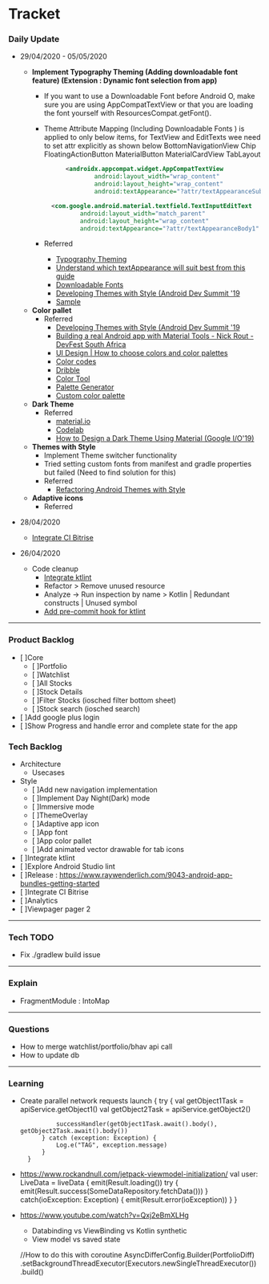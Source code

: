 # Tracket

### Daily Update

- 29/04/2020 - 05/05/2020
   - **Implement Typography Theming (Adding downloadable font feature) (Extension : Dynamic font selection from app)**
     - If you want to use a Downloadable Font before Android O, make sure you are using AppCompatTextView or that you are loading the font yourself with ResourcesCompat.getFont().
     - Theme Attribute Mapping (Including Downloadable Fonts ) is applied to only below items, for TextView and EditTexts wee need to set attr explicitly as shown below
           BottomNavigationView
           Chip
           FloatingActionButton
           MaterialButton
           MaterialCardView
           TabLayout

          ```xml
                <androidx.appcompat.widget.AppCompatTextView
                        android:layout_width="wrap_content"
                        android:layout_height="wrap_content"
                        android:textAppearance="?attr/textAppearanceSubtitle1" />          
          ```
          ```xml
            <com.google.android.material.textfield.TextInputEditText
                    android:layout_width="match_parent"
                    android:layout_height="wrap_content"
                    android:textAppearance="?attr/textAppearanceBody1" />     
          ```
     - Referred
       - [Typography Theming](https://material.io/develop/android/theming/typography/)
       - [Understand which textAppearance will suit best from this guide](https://material.io/design/typography/the-type-system.html#applying-the-type-scale)
       - [Downloadable Fonts](https://developer.android.com/guide/topics/ui/look-and-feel/downloadable-fonts)
       - [Developing Themes with Style (Android Dev Summit '19](https://www.youtube.com/watch?v=Owkf8DhAOSo)
       - [Sample](https://github.com/googlesamples/android-DownloadableFonts)
   - **Color pallet**
      - Referred
        - [Developing Themes with Style (Android Dev Summit '19](https://www.youtube.com/watch?v=Owkf8DhAOSo)
        - [Building a real Android app with Material Tools - Nick Rout - DevFest South Africa](https://www.youtube.com/watch?v=hjATvyrA0CQ)
        - [UI Design | How to choose colors and color palettes](https://www.youtube.com/watch?v=wuZuvhF4u6U)
        - [Color codes](https://material.io/design/color/dark-theme.html#ui-application)
        - [Dribble](https://dribbble.com/shots/7111349/attachments/113890?mode=media)
        - [Color Tool](https://material.io/resources/color/#!/?view.left=0&view.right=1&secondary.color=4DD0E1&primary.color=6200ee)
        - [Palette Generator](https://material.io/design/color/the-color-system.html#tools-for-picking-colors)
        - [Custom color palette](https://codelabs.developers.google.com/codelabs/mdc-103-flutter/index.html?index=..%2F..index#3)
   - **Dark Theme**
      - Referred
        - [material.io](https://material.io/design/color/dark-theme.html)
        - [Codelab](https://codelabs.developers.google.com/codelabs/design-material-darktheme/index.html?index=..%2F..index#0)
        - [How to Design a Dark Theme Using Material (Google I/O'19)](https://www.youtube.com/watch?v=9NDLR3COU7Y)
   - **Themes with Style**
     - Implement Theme switcher functionality
     - Tried setting custom fonts from manifest and gradle properties but failed (Need to find solution for this)
     - Referred
       - [Refactoring Android Themes with Style](https://medium.com/monzo-bank/refactoring-android-themes-with-style-restructuring-themes-15230569e50)
   - **Adaptive icons**
     - Referred

- 28/04/2020
  - [Integrate CI Bitrise](https://www.youtube.com/watch?v=jVMubvLDyHU)
     
- 26/04/2020
   - Code cleanup
      - [Integrate ktlint](https://www.youtube.com/watch?v=YmZIkUGnCco)
      - Refactor > Remove unused resource
      - Analyze -> Run inspection by name > Kotlin | Redundant constructs | Unused symbol
      - [Add pre-commit hook for ktlint](https://www.youtube.com/watch?v=eysVDO2_X0s)

- - -

### Product Backlog
  - [ ]Core
     - [ ]Portfolio
     - [ ]Watchlist
     - [ ]All Stocks
     - [ ]Stock Details
     - [ ]Filter Stocks (iosched filter bottom sheet)
     - [ ]Stock search (iosched search)
  - [ ]Add google plus login
  - [ ]Show Progress and handle error and complete state for the app
 
### Tech Backlog
  - Architecture 
     - Usecases
  - Style
      - [ ]Add new navigation implementation
      - [ ]Implement Day Night(Dark) mode
      - [ ]Immersive mode
      - [ ]ThemeOverlay
      - [ ]Adaptive app icon
      - [ ]App font
      - [ ]App color pallet 
      - [ ]Add animated vector drawable for tab icons
  - [ ]Integrate ktlint
  - [ ]Explore Android Studio lint
  - [ ]Release : https://www.raywenderlich.com/9043-android-app-bundles-getting-started
  - [ ]Integrate CI Bitrise
  - [ ]Analytics
  - [ ]Viewpager pager 2

- - -

### Tech TODO
 - Fix ./gradlew build issue 

- - -

### Explain 
 - FragmentModule : IntoMap

- - -

### Questions
 - How to merge watchlist/portfolio/bhav api call
 - How to update db

- - -

### Learning 

- Create parallel network requests
        launch {
            try {
                val getObject1Task = apiService.getObject1()
                val getObject2Task = apiService.getObject2()

                successHandler(getObject1Task.await().body(), getObject2Task.await().body())
            } catch (exception: Exception) {
                Log.e("TAG", exception.message)
            }
        }
- https://www.rockandnull.com/jetpack-viewmodel-initialization/
    val user: LiveData<Result> = liveData {
      emit(Result.loading())
      try {
          emit(Result.success(SomeDataRepository.fetchData()))
      } catch(ioException: Exception) {
          emit(Result.error(ioException))
      }
  }
- https://www.youtube.com/watch?v=Qxj2eBmXLHg
    - Databinding vs ViewBinding vs Kotlin synthetic
    - View model vs saved state 
    
    //How to do this with coroutine 
     AsyncDifferConfig.Builder<Portfolio>(PortfolioDiff)
            .setBackgroundThreadExecutor(Executors.newSingleThreadExecutor())
            .build()
    
